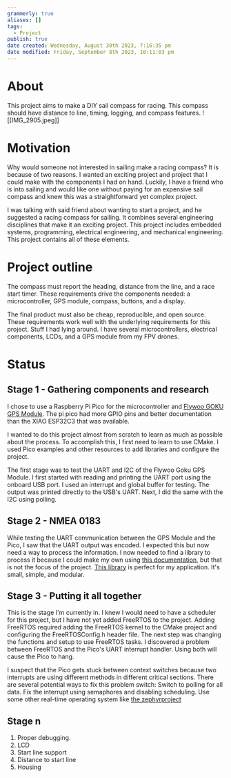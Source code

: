 ```yaml
---
grammerly: true
aliases: []
tags:
  - Project
publish: true
date created: Wednesday, August 30th 2023, 7:16:35 pm
date modified: Friday, September 8th 2023, 10:11:03 pm
---
```

# About
This project aims to make a DIY sail compass for racing. This compass should have distance to line, timing, logging, and compass features.
![[IMG_2905.jpeg]]
# Motivation
Why would someone not interested in sailing make a racing compass? It is because of two reasons. I wanted an exciting project and project that I could make with the components I had on hand. Luckily, I have a friend who is into sailing and would like one without paying for an expensive sail compass and knew this was a straightforward yet complex project. 

I was talking with said friend about wanting to start a project, and he suggested a racing compass for sailing. It combines several engineering disciplines that make it an exciting project. This project includes embedded systems, programming, electrical engineering, and mechanical engineering. This project contains all of these elements.


# Project outline
The compass must report the heading, distance from the line, and a race start timer. These requirements drive the components needed: a microcontroller, GPS module, compass, buttons, and a display. 

The final product must also be cheap, reproducible, and open source. These requirements work well with the underlying requirements for this project. Stuff I had lying around. I have several microcontrollers, electrical components, LCDs, and a GPS module from my FPV drones.

# Status
## Stage 1 - Gathering components and research
I chose to use a Raspberry Pi Pico for the microcontroller and [Flywoo GOKU GPS Module](https://www.getfpv.com/flywoo-goku-gm8-5883-v1-0-gps-module.html). The pi pico had more GPIO pins and better documentation than the XIAO ESP32C3 that was available. 

I wanted to do this project almost from scratch to learn as much as possible about the process. To accomplish this, I first need to learn to use CMake. I used Pico examples and other resources to add libraries and configure the project.

The first stage was to test the UART and I2C of the Flywoo Goku GPS Module. I first started with reading and printing the UART port using the onboard USB port. I used an interrupt and global buffer for testing. The output was printed directly to the USB's UART. Next, I did the same with the I2C using polling.
## Stage 2 - NMEA 0183 

While testing the UART communication between the GPS Module and the Pico, I saw that the UART output was encoded. I expected this but now need a way to process the information. I now needed to find a library to process it because I could make my own using [this documentation](https://www.sparkfun.com/datasheets/GPS/NMEA%20Reference%20Manual-Rev2.1-Dec07.pdf), but that is not the focus of the project. [This library](https://github.com/jacketizer/libnmea) is perfect for my application. It's small, simple, and modular.

## Stage 3 - Putting it all together
This is the stage I'm currently in. I knew I would need to have a scheduler for this project, but I have not yet added FreeRTOS to the project. Adding FreeRTOS required adding the FreeRTOS kernel to the CMake project and configuring the FreeRTOSConfig.h header file. The next step was changing the functions and setup to use FreeRTOS tasks. I discovered a problem between FreeRTOS and the Pico's UART interrupt handler. Using both will cause the Pico to hang. 

I suspect that the Pico gets stuck between context switches because two interrupts are using different methods in different critical sections. There are several potential ways to fix this problem switch:
Switch to polling for all data.
Fix the interrupt using semaphores and disabling scheduling.
Use some other real-time operating system like [the zephyrproject](https://www.zephyrproject.org/)
## Stage n
1. Proper debugging.
2. LCD
3. Start line support
4. Distance to start line
5. Housing
